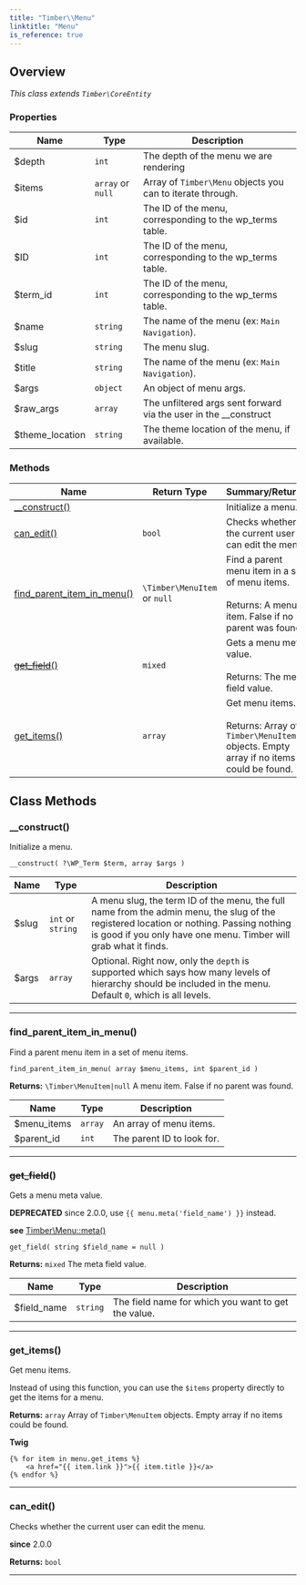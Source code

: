 ```yaml
---
title: "Timber\\​Menu"
linktitle: "Menu"
is_reference: true
---
```


## Overview

*This class extends `Timber\CoreEntity`*  
  

### Properties

<div class="table-properties">

| Name | Type | Description |
| --- | --- | --- |
| <span class="property-name">$depth</span> | <span class="property-type">`int`</span> | <span class="property-description">The depth of the menu we are rendering</span> |
| <span class="property-name">$items</span> | <span class="property-type">`array` or `null`</span> | <span class="property-description">Array of `Timber\Menu` objects you can to iterate through.</span> |
| <span class="property-name">$id</span> | <span class="property-type">`int`</span> | <span class="property-description">The ID of the menu, corresponding to the wp_terms table.</span> |
| <span class="property-name">$ID</span> | <span class="property-type">`int`</span> | <span class="property-description">The ID of the menu, corresponding to the wp_terms table.</span> |
| <span class="property-name">$term_id</span> | <span class="property-type">`int`</span> | <span class="property-description">The ID of the menu, corresponding to the wp_terms table.</span> |
| <span class="property-name">$name</span> | <span class="property-type">`string`</span> | <span class="property-description">The name of the menu (ex: `Main Navigation`).</span> |
| <span class="property-name">$slug</span> | <span class="property-type">`string`</span> | <span class="property-description">The menu slug.</span> |
| <span class="property-name">$title</span> | <span class="property-type">`string`</span> | <span class="property-description">The name of the menu (ex: `Main Navigation`).</span> |
| <span class="property-name">$args</span> | <span class="property-type">`object`</span> | <span class="property-description">An object of menu args.</span> |
| <span class="property-name">$raw_args</span> | <span class="property-type">`array`</span> | <span class="property-description">The unfiltered args sent forward via the user in the __construct</span> |
| <span class="property-name">$theme_location</span> | <span class="property-type">`string`</span> | <span class="property-description">The theme location of the menu, if available.</span> |

</div>

### Methods

<div class="table-methods">

| Name | Return Type | Summary/Returns |
| --- | --- | --- |
| <span class="method-name">[__construct()](#__construct)</span> | <span class="method-type"></span> | <span class="method-description">Initialize a menu.</span> |
| <span class="method-name">[can_edit()](#can_edit)</span> | <span class="method-type">`bool`</span> | <span class="method-description">Checks whether the current user can edit the menu.</span> |
| <span class="method-name">[find_parent_item_in_menu()](#find_parent_item_in_menu)</span> | <span class="method-type">`\Timber\MenuItem` or `null`</span> | <span class="method-description">Find a parent menu item in a set of menu items.<br><br><span class="method-return"><span class="method-return-label">Returns:</span> A menu item. False if no parent was found.</span></span> |
| <span class="method-name">[~~get_field~~()](#get_field)</span> | <span class="method-type">`mixed`</span> | <span class="method-description">Gets a menu meta value.<br><br><span class="method-return"><span class="method-return-label">Returns:</span> The meta field value.</span></span> |
| <span class="method-name">[get_items()](#get_items)</span> | <span class="method-type">`array`</span> | <span class="method-description">Get menu items.<br><br><span class="method-return"><span class="method-return-label">Returns:</span> Array of `Timber\MenuItem` objects. Empty array if no items could be found.</span></span> |

</div>


## Class Methods

### \_\_construct()

Initialize a menu.

`__construct( ?\WP_Term $term, array $args )`

| Name | Type | Description |
| --- | --- | --- |
| $slug | `int` or `string` | A menu slug, the term ID of the menu, the full name from the admin menu, the slug of the registered location or nothing. Passing nothing is good if you only have one menu. Timber will grab what it finds. |
| $args | `array` | Optional. Right now, only the `depth` is supported which says how many levels of hierarchy should be included in the menu. Default `0`, which is all levels. |

---

### find\_parent\_item\_in\_menu()

Find a parent menu item in a set of menu items.

`find_parent_item_in_menu( array $menu_items, int $parent_id )`

**Returns:** `\Timber\MenuItem|null` A menu item. False if no parent was found.

| Name | Type | Description |
| --- | --- | --- |
| $menu_items | `array` | An array of menu items. |
| $parent_id | `int` | The parent ID to look for. |

---

### ~~get\_field~~()

Gets a menu meta value.

**DEPRECATED** since 2.0.0, use `{{ menu.meta('field_name') }}` instead.

**see** [Timber\Menu::meta()](../timber-menu/#meta)

`get_field( string $field_name = null )`

**Returns:** `mixed` The meta field value.

| Name | Type | Description |
| --- | --- | --- |
| $field_name | `string` | The field name for which you want to get the value. |

---

### get\_items()

Get menu items.

Instead of using this function, you can use the `$items` property directly to get the items
for a menu.

**Returns:** `array` Array of `Timber\MenuItem` objects. Empty array if no items could be found.

**Twig**

```twig
{% for item in menu.get_items %}
    <a href="{{ item.link }}">{{ item.title }}</a>
{% endfor %}
```

---

### can\_edit()

Checks whether the current user can edit the menu.

**since** 2.0.0

**Returns:** `bool` 

---

